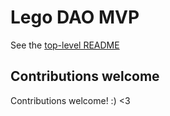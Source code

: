 # Lego DAO MVP

See the [top-level README](../../README.md)

## Contributions welcome

Contributions welcome! :) <3
